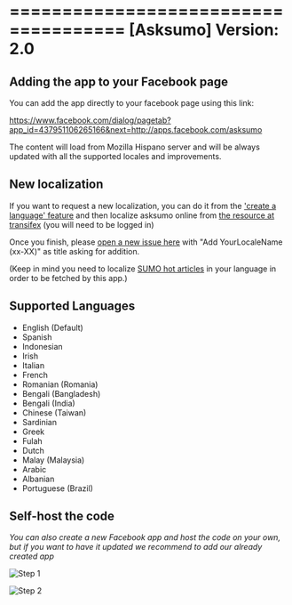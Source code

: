===================================== 
[Asksumo] 
Version: 2.0
=====================================

## Adding the app to your Facebook page
You can add the app directly to your facebook page using this link:

https://www.facebook.com/dialog/pagetab?app_id=437951106265166&next=http://apps.facebook.com/asksumo

The content will load from Mozilla Hispano server and will be always updated with all the supported locales and improvements.

## New localization

If you want to request a new localization, you can do it from the ['create a language' feature](https://www.transifex.com/projects/p/mozillahispano/) and then localize asksumo online from [the resource at transifex](https://www.transifex.com/projects/p/mozillahispano/resource/asksumo-fb/) (you will need to be logged in)

Once you finish, please [open a new issue here](https://github.com/mozillahispano/asksumo-fb/issues) with "Add YourLocaleName (xx-XX)" as title asking for addition.

(Keep in mind you need to localize [SUMO hot articles](https://support.mozilla.org/topics/hot) in your language in order to be fetched by this app.)

## Supported Languages

* English (Default)
* Spanish
* Indonesian
* Irish
* Italian
* French
* Romanian (Romania)
* Bengali (Bangladesh)
* Bengali (India)
* Chinese (Taiwan)
* Sardinian
* Greek
* Fulah
* Dutch
* Malay (Malaysia)
* Arabic
* Albanian
* Portuguese (Brazil)

## Self-host the code
*You can also create a new Facebook app and host the code on your own, but if you want to have it updated we recommend to add our already created app*

![Step 1](https://raw.github.com/mozillahispano/asksumo-fb/master/doc/1install.png)

![Step 2](https://raw.github.com/mozillahispano/asksumo-fb/master/doc/2install.png)
